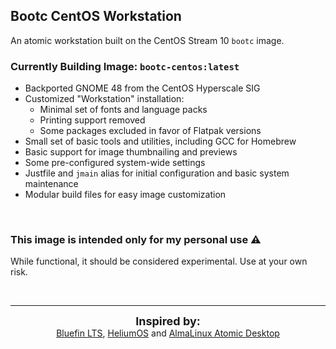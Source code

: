 ## Bootc CentOS Workstation

An atomic workstation built on the CentOS Stream 10 `bootc` image.

### Currently Building Image: `bootc-centos:latest`

- Backported GNOME 48 from the CentOS Hyperscale SIG  
- Customized "Workstation" installation:
    - Minimal set of fonts and language packs
    - Printing support removed
    - Some packages excluded in favor of Flatpak versions
- Small set of basic tools and utilities, including GCC for Homebrew
- Basic support for image thumbnailing and previews
- Some pre-configured system-wide settings   
- Justfile and `jmain` alias for initial configuration and basic system maintenance
- Modular build files for easy image customization

&nbsp;<br>

### This image is intended only for my personal use ⚠️

While functional, it should be considered experimental. Use at your own risk.

&nbsp;<br>

---


<p align="center">
<strong><font size="+1">Inspired by:</font></strong><br>
<a href="https://github.com/ublue-os/bluefin-lts">Bluefin LTS</a>, 
<a href="https://github.com/HeliumOS-org/HeliumOS">HeliumOS</a> and 
<a href="https://github.com/AlmaLinux/atomic-desktop">AlmaLinux Atomic Desktop</a>
</p>